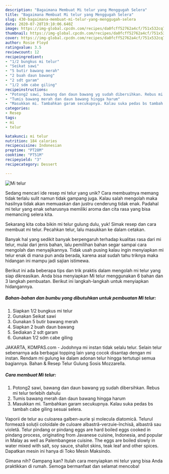 ```yaml
---
description: "Bagaimana Membuat Mi telur yang Menggugah Selera"
title: "Bagaimana Membuat Mi telur yang Menggugah Selera"
slug: 430-bagaimana-membuat-mi-telur-yang-menggugah-selera
date: 2020-07-28T19:10:06.640Z
image: https://img-global.cpcdn.com/recipes/da0fcff52762a4cf/751x532cq70/mi-telur-foto-resep-utama.jpg
thumbnail: https://img-global.cpcdn.com/recipes/da0fcff52762a4cf/751x532cq70/mi-telur-foto-resep-utama.jpg
cover: https://img-global.cpcdn.com/recipes/da0fcff52762a4cf/751x532cq70/mi-telur-foto-resep-utama.jpg
author: Rosie Floyd
ratingvalue: 3.5
reviewcount: 12
recipeingredient:
- "1/2 bungkus mi telur"
- "Seikat sawi"
- "5 butir bawang merah"
- "2 buah daun bawang"
- "2 sdt garam"
- "1/2 sdm cabe giling"
recipeinstructions:
- "Potong2 sawi, bawang dan daun bawang yg sudah dibersihkan. Rebus mi telur terlebih dahulu"
- "Tumis bawang merah dan daun bawang hingga harum"
- "Masukkan mi. Tambahkan garam secukupnya. Kalau suka pedas bs tambah cabe giling sesuai selera."
categories:
- Resep
tags:
- mi
- telur

katakunci: mi telur 
nutrition: 184 calories
recipecuisine: Indonesian
preptime: "PT28M"
cooktime: "PT51M"
recipeyield: "3"
recipecategory: Dessert

---
```



![Mi telur](https://img-global.cpcdn.com/recipes/da0fcff52762a4cf/751x532cq70/mi-telur-foto-resep-utama.jpg)

Sedang mencari ide resep mi telur yang unik? Cara membuatnya memang tidak terlalu sulit namun tidak gampang juga. Kalau salah mengolah maka hasilnya tidak akan memuaskan dan justru cenderung tidak enak. Padahal mi telur yang enak seharusnya memiliki aroma dan cita rasa yang bisa memancing selera kita.

Sekarang kita coba bikin mi telur gulung dulu, yuk! Simak resep dan cara membuat mi telur. Pecahkan telur, lalu masukkan ke dalam cetakan.

Banyak hal yang sedikit banyak berpengaruh terhadap kualitas rasa dari mi telur, mulai dari jenis bahan, lalu pemilihan bahan segar sampai cara mengolah dan menyajikannya. Tidak usah pusing kalau ingin menyiapkan mi telur enak di mana pun anda berada, karena asal sudah tahu triknya maka hidangan ini mampu jadi sajian istimewa.


Berikut ini ada beberapa tips dan trik praktis dalam mengolah mi telur yang siap dikreasikan. Anda bisa menyiapkan Mi telur menggunakan 6 bahan dan 3 langkah pembuatan. Berikut ini langkah-langkah untuk menyiapkan hidangannya.

<!--inarticleads1-->

##### Bahan-bahan dan bumbu yang dibutuhkan untuk pembuatan Mi telur:

1. Siapkan 1/2 bungkus mi telur
1. Gunakan Seikat sawi
1. Gunakan 5 butir bawang merah
1. Siapkan 2 buah daun bawang
1. Sediakan 2 sdt garam
1. Gunakan 1/2 sdm cabe giling


JAKARTA, KOMPAS.com - Jodohnya mi instan tidak selalu telur. Selain telur sebenarnya ada berbagai topping lain yang cocok disantap dengan mi instan. Rendam mi gulung ke dalam adonan telur hingga tertutupi semua bagiannya. Bahan &amp; Resep Telur Gulung Sosis Mozzarella. 

<!--inarticleads2-->

##### Cara membuat Mi telur:

1. Potong2 sawi, bawang dan daun bawang yg sudah dibersihkan. Rebus mi telur terlebih dahulu
1. Tumis bawang merah dan daun bawang hingga harum
1. Masukkan mi. Tambahkan garam secukupnya. Kalau suka pedas bs tambah cabe giling sesuai selera.


Vaporii de telur au culoarea galben-aurie și molecula diatomică. Telurul formează soluții coloidale de culoare albastră-verzuie-închisă, albastră sau violetă. Telur pindang or pindang eggs are hard boiled eggs cooked in pindang process, originating from Javanese cuisine, Indonesia, and popular in Malay as well as Palembangese cuisine. The eggs are boiled slowly in water mixed with salt, soy sauce, shallot skins, teak leaf and other spices. Dapatkan mesin ini hanya di Toko Mesin Maksindo. 

Gimana nih? Gampang kan? Itulah cara menyiapkan mi telur yang bisa Anda praktikkan di rumah. Semoga bermanfaat dan selamat mencoba!
